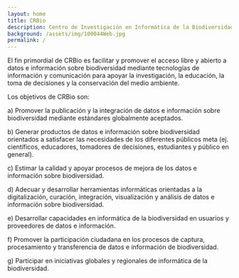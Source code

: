 ```yaml
---
layout: home
title: CRBio
description: Centro de Investigación en Informática de la Biodiversidad
background: /assets/img/100044Web.jpg
permalink: /
---
```


El fin primordial de CRBio es facilitar y promover el acceso libre y abierto a datos e información sobre biodiversidad mediante tecnologías de información y comunicación para apoyar la investigación, la educación, la toma de decisiones y la conservación del medio ambiente.

Los objetivos de CRBio son:

a) Promover la publicación y la integración de datos e información sobre biodiversidad mediante
estándares globalmente aceptados.

b) Generar productos de datos e información sobre biodiversidad orientados a satisfacer las necesidades de los diferentes públicos meta (ej. científicos, educadores, tomadores de decisiones, estudiantes y público en general).

c) Estimar la calidad y apoyar procesos de mejora de los datos e información sobre biodiversidad.

d) Adecuar y desarrollar herramientas informáticas orientadas a la digitalización, curación, integración, visualización y análisis de datos e información sobre biodiversidad.

e) Desarrollar capacidades en informática de la biodiversidad en usuarios y proveedores de datos e información.

f) Promover la participación ciudadana en los procesos de captura, procesamiento y transferencia de datos e información de biodiversidad.

g) Participar en iniciativas globales y regionales de informática de la biodiversidad.
